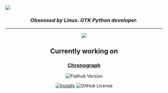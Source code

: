 ![](https://capsule-render.vercel.app/api?type=rounded&height=300&color=gradient&text=Džeremi&reversal=true&section=footer&animation=twinkling)

<h3 align="center">
<i>Obsessed by Linux. GTK Python developer.</i>
</h3>
<hr>

<p align="center">
    <img src="https://skillicons.dev/icons?i=python,gtk,linux,obsidian,vscode" />
</p>

<div align="center">

## Currently working on

### [Chronograph](https://github.com/Dzheremi2/LRCMake-GTK)

<img alt="Flathub Version" src="https://img.shields.io/flathub/v/io.github.dzheremi2.lrcmake-gtk?style=for-the-badge&logo=flathub&color=lightblue">

[flathub-url]: https://flathub.org/apps/io.github.dzheremi2.lrcmake-gtk
[installs-img]: https://img.shields.io/flathub/downloads/io.github.dzheremi2.lrcmake-gtk?style=for-the-badge&color=gree&logo=flathub
[![Installs][installs-img]][flathub-url]
![GitHub License](https://img.shields.io/github/license/Dzheremi2/LRCMake-GTK?style=for-the-badge&color=C25D00)

</div>
